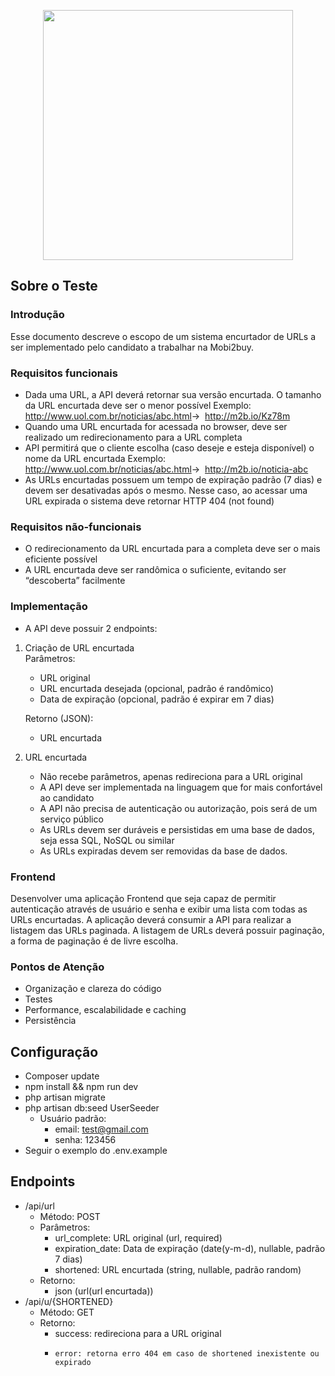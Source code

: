 <p align="center"><a href="https://mobi2buy.com/" target="_blank"><img src="https://mobi2buy.com/images/logo.png" width="400"></a></p>

## Sobre o Teste

### Introdução
Esse documento descreve o escopo de um sistema encurtador de URLs a ser implementado
pelo candidato a trabalhar na Mobi2buy.

### Requisitos funcionais

- Dada uma URL, a API deverá retornar sua versão encurtada. O tamanho da URL
encurtada deve ser o menor possível
Exemplo: ​ http://www.uol.com.br/noticias/abc.html​ -> ​ http://m2b.io/Kz78m
- Quando uma URL encurtada for acessada no browser, deve ser realizado um
redirecionamento para a URL completa
- API permitirá que o cliente escolha (caso deseje e esteja disponível) o nome da URL
encurtada
Exemplo: ​ http://www.uol.com.br/noticias/abc.html​ -> ​ http://m2b.io/noticia-abc
- As URLs encurtadas possuem um tempo de expiração padrão (7 dias) e devem ser
desativadas após o mesmo. Nesse caso, ao acessar uma URL expirada o sistema deve
retornar HTTP 404 (not found)

### Requisitos não-funcionais

- O redirecionamento da URL encurtada para a completa deve ser o mais eficiente possível
- A URL encurtada deve ser randômica o suficiente, evitando ser “descoberta” facilmente

### Implementação

- A API deve possuir 2 endpoints:
1. Criação de URL encurtada   
   Parâmetros:
    - URL original
   - URL encurtada desejada (opcional, padrão é randômico)
   - Data de expiração (opcional, padrão é expirar em 7 dias)   
 
    Retorno (JSON):
    - URL encurtada
    
2. URL encurtada
   - Não recebe parâmetros, apenas redireciona para a URL original
   - A API deve ser implementada na linguagem que for mais confortável ao candidato
   - A API não precisa de autenticação ou autorização, pois será de um serviço público
   - As URLs devem ser duráveis e persistidas em uma base de dados, seja essa SQL, NoSQL  ou similar
   - As URLs expiradas devem ser removidas da base de dados.

### Frontend
Desenvolver uma aplicação Frontend que seja capaz de permitir autenticação através de usuário
e senha e exibir uma lista com todas as URLs encurtadas.
A aplicação deverá consumir a API para realizar a listagem das URLs paginada.
A listagem de URLs deverá possuir paginação, a forma de paginação é de livre escolha.

### Pontos de Atenção
- Organização e clareza do código
- Testes
- Performance, escalabilidade e caching
- Persistência

## Configuração

- Composer update
- npm install && npm run dev
- php artisan migrate
- php artisan db:seed UserSeeder
    - Usuário padrão:
        - email: test@gmail.com
        - senha: 123456
- Seguir o exemplo do .env.example

## Endpoints
- /api/url
    - Método: POST
    - Parâmetros: 
        - url_complete: URL original (url, required)
        - expiration_date: Data de expiração (date(y-m-d), nullable, padrão 7 dias)
        - shortened: URL encurtada (string, nullable, padrão random)
    - Retorno:
        - json (url(url encurtada))
- /api/u/{SHORTENED}
    - Método: GET
    - Retorno:
       - success: redireciona para a URL original
       -     error: retorna erro 404 em caso de shortened inexistente ou expirado
        


